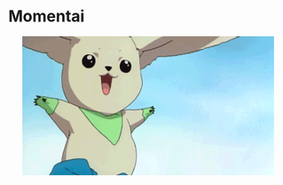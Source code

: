 # Momentai

<div align="center">
    <img height="250" alt="GIF" src="./assests/Terriermon2.gif">
</div>
